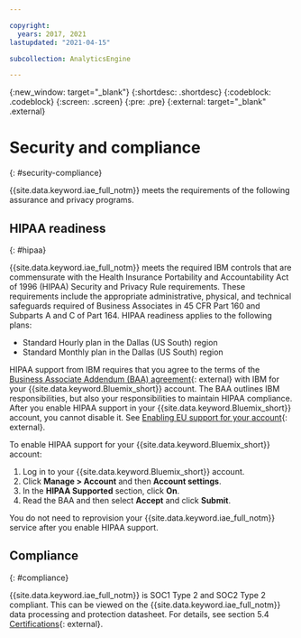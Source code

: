 ```yaml
---

copyright:
  years: 2017, 2021
lastupdated: "2021-04-15"

subcollection: AnalyticsEngine

---
```


{:new_window: target="_blank"}
{:shortdesc: .shortdesc}
{:codeblock: .codeblock}
{:screen: .screen}
{:pre: .pre}
{:external: target="_blank" .external}

# Security and compliance
{: #security-compliance}

{{site.data.keyword.iae_full_notm}} meets the requirements of the following assurance and privacy programs.

## HIPAA readiness
{: #hipaa}

{{site.data.keyword.iae_full_notm}} meets the required IBM controls that are commensurate with the Health Insurance Portability and Accountability Act of 1996 (HIPAA) Security and Privacy Rule requirements. These requirements include the appropriate administrative, physical, and technical safeguards required of Business Associates in 45 CFR Part 160 and Subparts A and C of Part 164. HIPAA readiness applies to the following plans:

- Standard Hourly plan in the Dallas (US South) region
- Standard Monthly plan in the Dallas (US South) region

HIPAA support from IBM requires that you agree to the terms of the [Business Associate Addendum (BAA) agreement](https://www.ibm.com/support/customer/csol/terms/){: external} with IBM for your {{site.data.keyword.Bluemix_short}} account. The BAA outlines IBM responsibilities, but also your responsibilities to maintain HIPAA compliance. After you enable HIPAA support in your {{site.data.keyword.Bluemix_short}} account, you cannot disable it. See [Enabling EU support for your account](/docs/account?topic=account-eu-hipaa-supported){: external}.

To enable HIPAA support for your {{site.data.keyword.Bluemix_short}} account:
1. Log in to your {{site.data.keyword.Bluemix_short}} account.
2. Click **Manage > Account** and then **Account settings**.
3. In the **HIPAA Supported** section, click **On**.
4. Read the BAA and then select **Accept** and click **Submit**.

You do not need to reprovision your {{site.data.keyword.iae_full_notm}} service after you enable HIPAA support.

## Compliance
{: #compliance}

{{site.data.keyword.iae_full_notm}} is SOC1 Type 2 and SOC2 Type 2 compliant. This can be viewed on the {{site.data.keyword.iae_full_notm}} data processing and protection datasheet. For details, see section 5.4 [Certifications](https://www.ibm.com/software/reports/compatibility/clarity-reports/report/html/softwareReqsForProduct?deliverableId=966EB490BB4311E7A229E0F52AF6E722){: external}.
